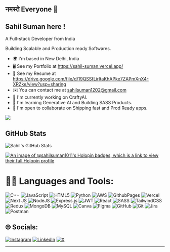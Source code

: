  

 ## नमस्ते Everyone 🧡 <br/> 
## Sahil Suman here ! 
  <p font-bold>A Full-stack Developer from India <p/> <p >Building Scalable and Production ready Softwares. <p/>
   
 - 🌍  I'm based in New Delhi, India <br/>
 - 🖥️  See my Portfolio at https://sahil-suman.vercel.app/ <br/>
 - 📄  See my Resume at https://drive.google.com/file/d/19QSSfLirltaKhAPke7ZAPmXnX4-XRZke/view?usp=sharing </br>
 - ✉️  You can contact me at sahilsuman1202@gmail.com <br/>
 - 🚀  I'm currently working on CraftyAI. <br/>
 - 🧠  I'm learning Generative AI and Building SASS Products. <br/>
 - 🤝  I'm open to collaborate on Shipping fast and Prod Ready apps. <br/>

[![](https://visitcount.itsvg.in/api?id=SahilSuman1011&icon=0&color=0)](https://visitcount.itsvg.in)

## GitHub Stats
![Sahil's GitHub Stats](https://github-readme-stats.vercel.app/api?username=SahilSuman1011&show_icons=true&theme=radical)

[![An image of @sahilsuman1011's Holopin badges, which is a link to view their full Holopin profile](https://holopin.me/sahilsuman1011)](https://holopin.io/@sahilsuman1011)
 




# 👨‍💻 Languages and Tools:
![C++](https://img.shields.io/badge/c++-%2300599C.svg?style=for-the-badge&logo=c%2B%2B&logoColor=white) ![JavaScript](https://img.shields.io/badge/javascript-%23323330.svg?style=for-the-badge&logo=javascript&logoColor=%23F7DF1E) ![HTML5](https://img.shields.io/badge/html5-%23E34F26.svg?style=for-the-badge&logo=html5&logoColor=white) ![Python](https://img.shields.io/badge/python-3670A0?style=for-the-badge&logo=python&logoColor=ffdd54) ![AWS](https://img.shields.io/badge/AWS-%23FF9900.svg?style=for-the-badge&logo=amazon-aws&logoColor=white) ![GithubPages](https://img.shields.io/badge/github%20pages-121013?style=for-the-badge&logo=github&logoColor=white) ![Vercel](https://img.shields.io/badge/vercel-%23000000.svg?style=for-the-badge&logo=vercel&logoColor=white) ![Next JS](https://img.shields.io/badge/Next-black?style=for-the-badge&logo=next.js&logoColor=white) ![NodeJS](https://img.shields.io/badge/node.js-6DA55F?style=for-the-badge&logo=node.js&logoColor=white) ![Express.js](https://img.shields.io/badge/express.js-%23404d59.svg?style=for-the-badge&logo=express&logoColor=%2361DAFB) ![JWT](https://img.shields.io/badge/JWT-black?style=for-the-badge&logo=JSON%20web%20tokens) ![React](https://img.shields.io/badge/react-%2320232a.svg?style=for-the-badge&logo=react&logoColor=%2361DAFB) ![SASS](https://img.shields.io/badge/SASS-hotpink.svg?style=for-the-badge&logo=SASS&logoColor=white) ![TailwindCSS](https://img.shields.io/badge/tailwindcss-%2338B2AC.svg?style=for-the-badge&logo=tailwind-css&logoColor=white) ![Redux](https://img.shields.io/badge/redux-%23593d88.svg?style=for-the-badge&logo=redux&logoColor=white) ![MongoDB](https://img.shields.io/badge/MongoDB-%234ea94b.svg?style=for-the-badge&logo=mongodb&logoColor=white) ![MySQL](https://img.shields.io/badge/mysql-4479A1.svg?style=for-the-badge&logo=mysql&logoColor=white) ![Canva](https://img.shields.io/badge/Canva-%2300C4CC.svg?style=for-the-badge&logo=Canva&logoColor=white) ![Figma](https://img.shields.io/badge/figma-%23F24E1E.svg?style=for-the-badge&logo=figma&logoColor=white) ![GitHub](https://img.shields.io/badge/github-%23121011.svg?style=for-the-badge&logo=github&logoColor=white) ![Git](https://img.shields.io/badge/git-%23F05033.svg?style=for-the-badge&logo=git&logoColor=white) ![Jira](https://img.shields.io/badge/jira-%230A0FFF.svg?style=for-the-badge&logo=jira&logoColor=white) ![Postman](https://img.shields.io/badge/Postman-FF6C37?style=for-the-badge&logo=postman&logoColor=white)

## 🌐 Socials:
[![Instagram](https://img.shields.io/badge/Instagram-%23E4405F.svg?logo=Instagram&logoColor=white)](https://instagram.com/_sahil1111) [![LinkedIn](https://img.shields.io/badge/LinkedIn-%230077B5.svg?logo=linkedin&logoColor=white)](https://www.linkedin.com/in/sahilsuman11/) [![X](https://img.shields.io/badge/X-black.svg?logo=X&logoColor=white)](https://x.com/SahilSuman1111) 

---


<!-- Proudly created with GPRM ( https://gprm.itsvg.in ) -->
